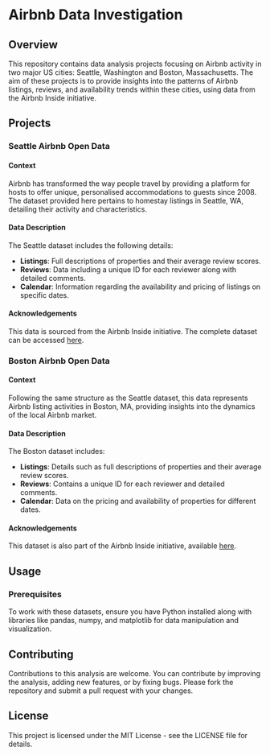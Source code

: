 # Airbnb Data Investigation

## Overview
This repository contains data analysis projects focusing on Airbnb activity in two major US cities: Seattle, Washington and Boston, Massachusetts. The aim of these projects is to provide insights into the patterns of Airbnb listings, reviews, and availability trends within these cities, using data from the Airbnb Inside initiative.

## Projects

### Seattle Airbnb Open Data

#### Context
Airbnb has transformed the way people travel by providing a platform for hosts to offer unique, personalised accommodations to guests since 2008. The dataset provided here pertains to homestay listings in Seattle, WA, detailing their activity and characteristics.

#### Data Description
The Seattle dataset includes the following details:
- **Listings**: Full descriptions of properties and their average review scores.
- **Reviews**: Data including a unique ID for each reviewer along with detailed comments.
- **Calendar**: Information regarding the availability and pricing of listings on specific dates.

#### Acknowledgements
This data is sourced from the Airbnb Inside initiative. The complete dataset can be accessed [here](http://insideairbnb.com/get-the-data.html).

### Boston Airbnb Open Data

#### Context
Following the same structure as the Seattle dataset, this data represents Airbnb listing activities in Boston, MA, providing insights into the dynamics of the local Airbnb market.

#### Data Description
The Boston dataset includes:
- **Listings**: Details such as full descriptions of properties and their average review scores.
- **Reviews**: Contains a unique ID for each reviewer and detailed comments.
- **Calendar**: Data on the pricing and availability of properties for different dates.

#### Acknowledgements
This dataset is also part of the Airbnb Inside initiative, available [here](http://insideairbnb.com/get-the-data.html).

## Usage

### Prerequisites
To work with these datasets, ensure you have Python installed along with libraries like pandas, numpy, and matplotlib for data manipulation and visualization.

## Contributing
Contributions to this analysis are welcome. You can contribute by improving the analysis, adding new features, or by fixing bugs. Please fork the repository and submit a pull request with your changes.

## License
This project is licensed under the MIT License - see the LICENSE file for details.